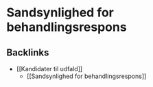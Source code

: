 # Sandsynlighed for behandlingsrespons

## Backlinks
* [[Kandidater til udfald]]
	* [[Sandsynlighed for behandlingsrespons]]

<!-- {BearID:1C292994-DF67-4680-A3E4-357588002F31-4241-000001ED7F22BFDB} -->

